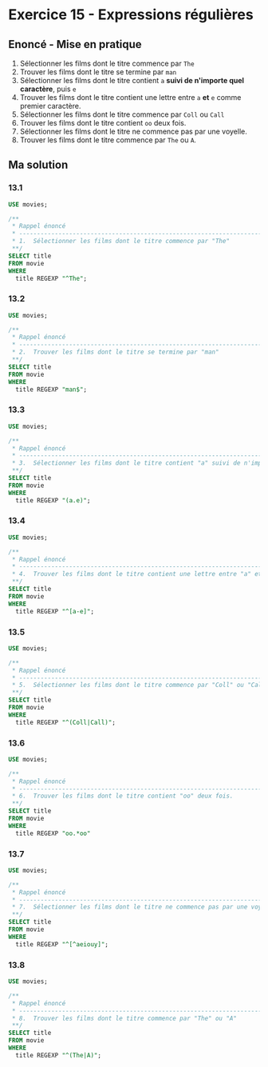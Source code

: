 # Exercice 15 - Expressions régulières

## Enoncé - Mise en pratique

1.  Sélectionner les films dont le titre commence par `The`
2.  Trouver les films dont le titre se termine par `man`
3.  Sélectionner les films dont le titre contient `a` **suivi de n'importe quel caractère**, puis `e`
4.  Trouver les films dont le titre contient une lettre entre `a` **et** `e` comme premier caractère.
5.  Sélectionner les films dont le titre commence par `Coll` ou `Call`
6.  Trouver les films dont le titre contient `oo` deux fois.
7.  Sélectionner les films dont le titre ne commence pas par une voyelle.
8.  Trouver les films dont le titre commence par `The` ou `A`.

## Ma solution

### 13.1

```sql
USE movies;

/**
 * Rappel énoncé
 * ------------------------------------------------------------------------------------------------------
 * 1.  Sélectionner les films dont le titre commence par "The"
 **/
SELECT title
FROM movie
WHERE
  title REGEXP "^The";
```

### 13.2

```sql
USE movies;

/**
 * Rappel énoncé
 * ------------------------------------------------------------------------------------------------------
 * 2.  Trouver les films dont le titre se termine par "man"
 **/
SELECT title
FROM movie
WHERE
  title REGEXP "man$";
```

### 13.3

```sql
USE movies;

/**
 * Rappel énoncé
 * ------------------------------------------------------------------------------------------------------
 * 3.  Sélectionner les films dont le titre contient "a" suivi de n'importe quel caractère, puis "e"
 **/
SELECT title
FROM movie
WHERE
  title REGEXP "(a.e)";
```

### 13.4

```sql
USE movies;

/**
 * Rappel énoncé
 * ------------------------------------------------------------------------------------------------------
 * 4.  Trouver les films dont le titre contient une lettre entre "a" et "e" comme premier caractère.
 **/
SELECT title
FROM movie
WHERE
  title REGEXP "^[a-e]";
```

### 13.5

```sql
USE movies;

/**
 * Rappel énoncé
 * ------------------------------------------------------------------------------------------------------
 * 5.  Sélectionner les films dont le titre commence par "Coll" ou "Call"
 **/
SELECT title
FROM movie
WHERE
  title REGEXP "^(Coll|Call)";
```

### 13.6

```sql
USE movies;

/**
 * Rappel énoncé
 * ------------------------------------------------------------------------------------------------------
 * 6.  Trouver les films dont le titre contient "oo" deux fois.
 **/
SELECT title
FROM movie
WHERE
  title REGEXP "oo.*oo"
```

### 13.7

```sql
USE movies;

/**
 * Rappel énoncé
 * ------------------------------------------------------------------------------------------------------
 * 7.  Sélectionner les films dont le titre ne commence pas par une voyelle.
 **/
SELECT title
FROM movie
WHERE
  title REGEXP "^[^aeiouy]";
```

### 13.8

```sql
USE movies;

/**
 * Rappel énoncé
 * ------------------------------------------------------------------------------------------------------
 * 8.  Trouver les films dont le titre commence par "The" ou "A"
 **/
SELECT title
FROM movie
WHERE
  title REGEXP "^(The|A)";
```
